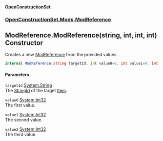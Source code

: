 #### [OpenConstructionSet](index.md 'index')
### [OpenConstructionSet.Mods](index.md#OpenConstructionSet_Mods 'OpenConstructionSet.Mods').[ModReference](jj79_XszCKG+reGyMG6mKQ.md 'OpenConstructionSet.Mods.ModReference')
## ModReference.ModReference(string, int, int, int) Constructor
Creates a new [ModReference](jj79_XszCKG+reGyMG6mKQ.md 'OpenConstructionSet.Mods.ModReference') from the provided values.  
```csharp
internal ModReference(string targetId, int value0=0, int value1=0, int value2=0);
```
#### Parameters
<a name='OpenConstructionSet_Mods_ModReference_ModReference(string_int_int_int)_targetId'></a>
`targetId` [System.String](https://docs.microsoft.com/en-us/dotnet/api/System.String 'System.String')  
The [StringId](aCBhN3kETnoa3JITJpV0hA.md 'OpenConstructionSet.Data.Item.StringId') of the target [Item](n8yymaCCgJR7t826C4USew.md 'OpenConstructionSet.Data.Item').
  
<a name='OpenConstructionSet_Mods_ModReference_ModReference(string_int_int_int)_value0'></a>
`value0` [System.Int32](https://docs.microsoft.com/en-us/dotnet/api/System.Int32 'System.Int32')  
The first value.
  
<a name='OpenConstructionSet_Mods_ModReference_ModReference(string_int_int_int)_value1'></a>
`value1` [System.Int32](https://docs.microsoft.com/en-us/dotnet/api/System.Int32 'System.Int32')  
The second value.
  
<a name='OpenConstructionSet_Mods_ModReference_ModReference(string_int_int_int)_value2'></a>
`value2` [System.Int32](https://docs.microsoft.com/en-us/dotnet/api/System.Int32 'System.Int32')  
The third value.
  
